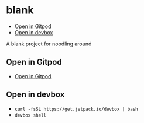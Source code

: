 # blank

<!-- toc -->

* [Open in Gitpod](#open-in-gitpod)
* [Open in devbox](#open-in-devbox)

<!-- Regenerate with "pre-commit run -a markdown-toc" -->

<!-- tocstop -->

A blank project for noodling around

## Open in Gitpod

* [Open in Gitpod](https://gitpod.io/from-referrer/)

## Open in devbox

* `curl -fsSL https://get.jetpack.io/devbox | bash`
* `devbox shell`
